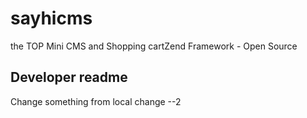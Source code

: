 # sayhicms
the TOP Mini CMS and Shopping cartZend Framework  - Open Source
## Developer readme
Change something from local
change --2
